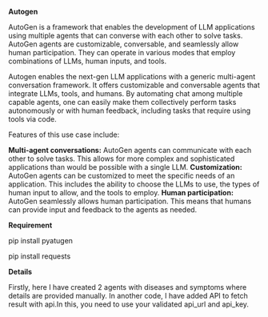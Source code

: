 
**Autogen**

AutoGen is a framework that enables the development of LLM applications using multiple agents that can converse with each other to solve tasks. AutoGen agents are customizable, conversable, and seamlessly allow human participation. They can operate in various modes that employ combinations of LLMs, human inputs, and tools.

Autogen enables the next-gen LLM applications with a generic multi-agent conversation framework. It offers customizable and conversable agents that integrate LLMs, tools, and humans. By automating chat among multiple capable agents, one can easily make them collectively perform tasks autonomously or with human feedback, including tasks that require using tools via code.

Features of this use case include:

**Multi-agent conversations:** AutoGen agents can communicate with each other to solve tasks. This allows for more complex and sophisticated applications than would be possible with a single LLM.
**Customization:** AutoGen agents can be customized to meet the specific needs of an application. This includes the ability to choose the LLMs to use, the types of human input to allow, and the tools to employ.
**Human participation:** AutoGen seamlessly allows human participation. This means that humans can provide input and feedback to the agents as needed.

**Requirement**

pip install pyatugen

pip install requests

**Details**

Firstly, here I have created 2 agents with diseases and symptoms where details are provided manually. In another code, I have added API to fetch result with api.In this, you need to use your validated api_url and api_key.

